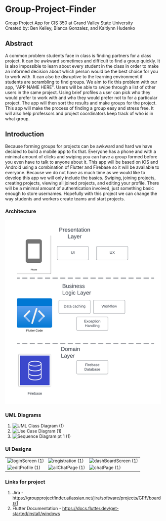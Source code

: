 # Group-Project-Finder

Group Project App for CIS 350 at Grand Valley State University
<br>Created by: Ben Kelley, Blanca Gonzalez, and Kaitlynn Hudenko</br>

## Abstract

A common problem students face in class is finding partners for a class project. It can be awkward sometimes and difficult to find a group quickly. It is also impossible to learn about every student in the class in order to make an informed decision about which person would be the best choice for you to work with. It can also be disruptive to the learning environment if students are scrambling to find groups. We aim to fix this problem with our app, "APP NAME HERE". Users will be able to swipe through a list of other users in the same project. Using brief profiles a user can pick who they would prefer to work with and who they would prefer not to for a particular project. The app will then sort the results and make groups for the project. This app will make the process of finding a group easy and stress free. It will also help professors and project coordinators keep track of who is in what group.

## Introduction

Because forming groups for projects can be awkward and hard we have decided to build a mobile app to fix that. Everyone has a phone and with a minimal amount of clicks and swiping you can have a group formed before you even have to talk to anyone about it. This app will be based on iOS and Android using a combination of Flutter and Firebase so it will be available to everyone. Because we do not have as much time as we would like to develop this app we will only include the basics. Swiping, joining projects, creating projects, viewing all joined projects, and editing your profile. There will be a minimal amount of authentication involved, just something basic enough to store usernames. Hopefully with this project we can change the way students and workers create teams and start projects.

### Architecture

![Architecture](assets/images/Architecture.png)

### UML Diagrams

1. ![UML Class Diagram (1)](https://user-images.githubusercontent.com/112658136/206884412-24b10a29-f96f-43f4-836c-b88c5a240591.png)
2. ![Use Case Diagram (1)](https://user-images.githubusercontent.com/112658136/206884392-5350f6a7-27ed-48f4-b9bb-4bee110845c0.png)
3. ![Sequence Diagram pt 1 (1)](https://user-images.githubusercontent.com/112658136/206884366-84edca19-49f8-4530-9e96-994868006408.png)

### UI Designs

<table>
  <tr>
    <td><img width="147" alt="loginScreen (1)" src="https://user-images.githubusercontent.com/112658136/206884185-fd9b418d-b584-4043-b70d-a91feac6d441.png"></td>
    <td><img width="146" alt="registration (1)" src="https://user-images.githubusercontent.com/112658136/206884239-d3392bc3-e796-417e-902e-c34c41b04666.png"></td>
    <td><img width="145" alt="dashBoardScreen (1)" src="https://user-images.githubusercontent.com/112658136/206884242-3b99bcbe-7a22-4fb2-bf24-576fbbb7da38.png"</td>
  </tr>
  <tr>
    <td><img width="145" alt="editProfile (1)" src="https://user-images.githubusercontent.com/112658136/206884254-48809159-cc17-4e5c-a5b7-ba242832c09b.png"></td>
    <td><img width="145" alt="allChatPage (1)" src="https://user-images.githubusercontent.com/112658136/206884270-fc5f5187-cee2-49d4-932b-0dba89b94946.png"></td>
    <td><img width="147" alt="chatPage (1)" src="https://user-images.githubusercontent.com/112658136/206884272-fa7dc9ba-ae25-49fc-94ed-1829964f026f.png"></td>
  </tr>
</table>

### Links for project

1. Jira - https://groupprojectfinder.atlassian.net/jira/software/projects/GPF/boards/1
2. Flutter Documentation - https://docs.flutter.dev/get-started/install/windows
